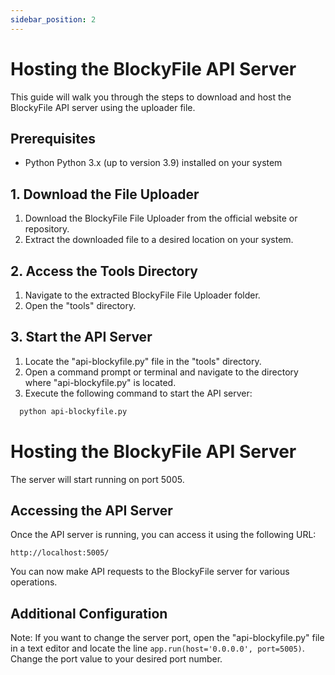 ```yaml
---
sidebar_position: 2
---
```


# Hosting the BlockyFile API Server

This guide will walk you through the steps to download and host the BlockyFile API server using the uploader file.

## Prerequisites

- Python Python 3.x (up to version 3.9) installed on your system

## 1. Download the File Uploader

1. Download the BlockyFile File Uploader from the official website or repository.
2. Extract the downloaded file to a desired location on your system.

## 2. Access the Tools Directory

1. Navigate to the extracted BlockyFile File Uploader folder.
2. Open the "tools" directory.

## 3. Start the API Server

1. Locate the "api-blockyfile.py" file in the "tools" directory.
2. Open a command prompt or terminal and navigate to the directory where "api-blockyfile.py" is located.
3. Execute the following command to start the API server:

```bash
  python api-blockyfile.py
```


# Hosting the BlockyFile API Server

The server will start running on port 5005.

## Accessing the API Server

Once the API server is running, you can access it using the following URL:


`http://localhost:5005/`


You can now make API requests to the BlockyFile server for various operations.

## Additional Configuration


Note: If you want to change the server port, open the "api-blockyfile.py" file in a text editor and locate the line `app.run(host='0.0.0.0', port=5005)`. Change the port value to your desired port number.